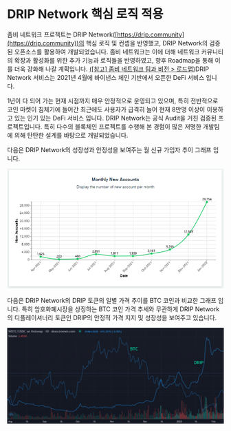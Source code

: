 # DRIP Network 핵심 로직 적용

좀비 네트워크 프로젝트는 DRIP Network([https://drip.community](https://drip.community))의 핵심 로직 및 컨셉을 반영했고, DRIP Network의 검증된 오픈소스를 활용하여 개발되었습니다. 좀비 네트워크는 이에 더해 네트워크 커뮤니티의 확장과 활성화를 위한 추가 기능과 로직들을 반영하였고, 향후 Roadmap을 통해 이를 더욱 강화해 나갈 계획입니다. [(\[참고\] 좀비 네트워크 팀과 비전 > 로드맵)​](../undefined-4/undefined.md)DRIP Network 서비스는 2021년 4월에 바이낸스 체인 기반에서 오픈한 DeFi 서비스 입니다.&#x20;

1년이 다 되어 가는 현재 시점까지 매우 안정적으로 운영되고 있으며, 특히 전반적으로 코인 마켓이 침체기에 들어간 최근에도 사용자가 급격히 늘어 현재 8만명 이상이 이용하고 있는 인기 있는 DeFi 서비스 입니다. DRIP Network는 공식 Audit을 거친 검증된 프로젝트입니다. 특히 다수의 블록체인 프로젝트를 수행해 본 경험이 많은 저명한 개발팀에 의해 탄탄한 설계를 바탕으로 개발되었습니다.

다음은 DRIP Network의 성장성과 안정성을 보여주는 월 신규 가입자 추이 그래프 입니다.&#x20;

![DRIP Network 월별 신규 가입자   ](<../.gitbook/assets/DRIP 신규사용자.PNG>)

다음은 DRIP Network의 DRIP 토큰의 일별 가격 추이를 BTC 코인과 비교한 그래프 입니다. 특히 암호화폐시장을 상징하는 BTC 코인 가격 추세와 무관하게 DRIP Network 의 디플레이셔너리 토큰인 DRIP의 안정적 가격 지지 및 성장성을 보여주고 있습니다.                                  &#x20;

![일별 토큰 가격 추세 (BTC/DRIP 비교)   ](<../.gitbook/assets/BTC DRIP 추세 비교 (1).PNG>)

